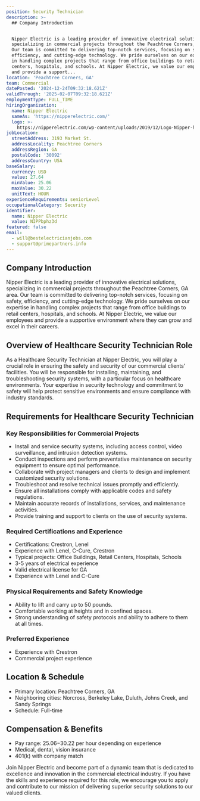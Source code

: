 ```yaml
---
position: Security Technician
description: >-
  ## Company Introduction


  Nipper Electric is a leading provider of innovative electrical solutions,
  specializing in commercial projects throughout the Peachtree Corners, GA area.
  Our team is committed to delivering top-notch services, focusing on safety,
  efficiency, and cutting-edge technology. We pride ourselves on our expertise
  in handling complex projects that range from office buildings to retail
  centers, hospitals, and schools. At Nipper Electric, we value our employees
  and provide a support...
location: 'Peachtree Corners, GA'
team: Commercial
datePosted: '2024-12-24T09:32:18.621Z'
validThrough: '2025-02-07T09:32:18.621Z'
employmentType: FULL_TIME
hiringOrganization:
  name: Nipper Electric
  sameAs: 'https://nipperelectric.com/'
  logo: >-
    https://nipperelectric.com/wp-content/uploads/2019/12/Logo-Nipper-horizontal-primary.png
jobLocation:
  streetAddress: 3193 Market St.
  addressLocality: Peachtree Corners
  addressRegion: GA
  postalCode: '30092'
  addressCountry: USA
baseSalary:
  currency: USD
  value: 27.64
  minValue: 25.06
  maxValue: 30.22
  unitText: HOUR
experienceRequirements: seniorLevel
occupationalCategory: Security
identifier:
  name: Nipper Electric
  value: NIPPbphz3d
featured: false
email:
  - will@bestelectricianjobs.com
  - support@primepartners.info
---
```




## Company Introduction

Nipper Electric is a leading provider of innovative electrical solutions, specializing in commercial projects throughout the Peachtree Corners, GA area. Our team is committed to delivering top-notch services, focusing on safety, efficiency, and cutting-edge technology. We pride ourselves on our expertise in handling complex projects that range from office buildings to retail centers, hospitals, and schools. At Nipper Electric, we value our employees and provide a supportive environment where they can grow and excel in their careers.

## Overview of Healthcare Security Technician Role

As a Healthcare Security Technician at Nipper Electric, you will play a crucial role in ensuring the safety and security of our commercial clients' facilities. You will be responsible for installing, maintaining, and troubleshooting security systems, with a particular focus on healthcare environments. Your expertise in security technology and commitment to safety will help protect sensitive environments and ensure compliance with industry standards.

## Requirements for Healthcare Security Technician

### Key Responsibilities for Commercial Projects

- Install and service security systems, including access control, video surveillance, and intrusion detection systems.
- Conduct inspections and perform preventative maintenance on security equipment to ensure optimal performance.
- Collaborate with project managers and clients to design and implement customized security solutions.
- Troubleshoot and resolve technical issues promptly and efficiently.
- Ensure all installations comply with applicable codes and safety regulations.
- Maintain accurate records of installations, services, and maintenance activities.
- Provide training and support to clients on the use of security systems.

### Required Certifications and Experience

- Certifications: Crestron, Lenel
- Experience with Lenel, C-Cure, Crestron
- Typical projects: Office Buildings, Retail Centers, Hospitals, Schools
- 3-5 years of electrical experience
- Valid electrical license for GA
- Experience with Lenel and C-Cure

### Physical Requirements and Safety Knowledge

- Ability to lift and carry up to 50 pounds.
- Comfortable working at heights and in confined spaces.
- Strong understanding of safety protocols and ability to adhere to them at all times.

### Preferred Experience

- Experience with Crestron
- Commercial project experience

## Location & Schedule

- Primary location: Peachtree Corners, GA
- Neighboring cities: Norcross, Berkeley Lake, Duluth, Johns Creek, and Sandy Springs
- Schedule: Full-time

## Compensation & Benefits

- Pay range: $25.06-$30.22 per hour depending on experience
- Medical, dental, vision insurance
- 401(k) with company match

Join Nipper Electric and become part of a dynamic team that is dedicated to excellence and innovation in the commercial electrical industry. If you have the skills and experience required for this role, we encourage you to apply and contribute to our mission of delivering superior security solutions to our valued clients.
